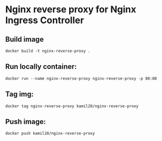 # Nginx reverse proxy for Nginx Ingress Controller

## Build image
```
docker build -t nginx-reverse-proxy .
```

## Run locally container:
```
docker run --name nginx-reverse-proxy nginx-reverse-proxy -p 80:80
```

## Tag img:
```
docker tag nginx-reverse-proxy kamil20/nginx-reverse-proxy
```

## Push image:
```
docker push kamil20/nginx-reverse-proxy
```
